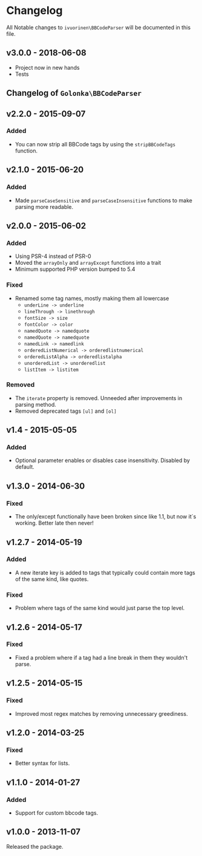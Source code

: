 # Changelog

All Notable changes to `ivuorinen\BBCodeParser` will be documented in this file.

## v3.0.0 - 2018-06-08

- Project now in new hands
- Tests

## Changelog of `Golonka\BBCodeParser`

## v2.2.0 - 2015-09-07

### Added

- You can now strip all BBCode tags by using the `stripBBCodeTags` function.

## v2.1.0 - 2015-06-20

### Added

- Made `parseCaseSensitive` and `parseCaseInsensitive` functions to make parsing more readable.

## v2.0.0 - 2015-06-02

### Added

- Using PSR-4 instead of PSR-0
- Moved the `arrayOnly` and `arrayExcept` functions into a trait
- Minimum supported PHP version bumped to 5.4

### Fixed

- Renamed some tag names, mostly making them all lowercase
  - `underLine -> underline`
  - `lineThrough -> linethrough`
  - `fontSize -> size`
  - `fontColor -> color`
  - `namedQuote -> namedquote`
  - `namedQuote -> namedquote`
  - `namedLink -> namedlink`
  - `orderedListNumerical -> orderedlistnumerical`
  - `orderedListAlpha -> orderedlistalpha`
  - `unorderedList -> unorderedlist`
  - `listItem -> listitem`

### Removed

- The `iterate` property is removed. Unneeded after improvements in parsing method.
- Removed deprecated tags `[ul]` and `[ol]`

## v1.4 - 2015-05-05

### Added

- Optional parameter enables or disables case insensitivity. Disabled by default.

## v1.3.0 - 2014-06-30

### Fixed

- The only/except functionally have been broken since like 1.1, but now it´s working. Better late then never!

## v1.2.7 - 2014-05-19

### Added

- A new iterate key is added to tags that typically could contain more tags of the same kind, like quotes.

### Fixed

- Problem where tags of the same kind would just parse the top level.

## v1.2.6 - 2014-05-17

### Fixed

- Fixed a problem where if a tag had a line break in them they wouldn't parse.

## v1.2.5 - 2014-05-15

### Fixed

- Improved most regex matches by removing unnecessary greediness.

## v1.2.0 - 2014-03-25

### Fixed

- Better syntax for lists.

## v1.1.0 - 2014-01-27

### Added

- Support for custom bbcode tags.

## v1.0.0 - 2013-11-07

Released the package.
